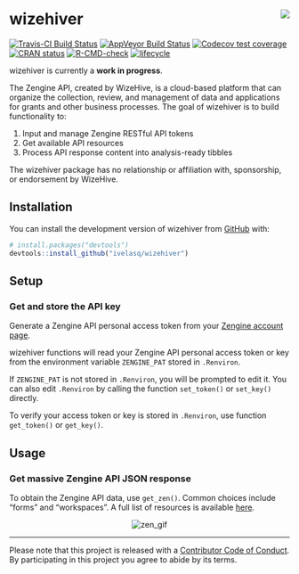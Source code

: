 
<!-- README.md is generated from README.Rmd. Please edit that file -->

# wizehiver <img src= "https://image.ibb.co/hkekzT/hex_Sticker_nospot_copy.png" align = "right" />

[![Travis-CI Build
Status](https://travis-ci.org/ivelasq/wizehiver.svg?branch=master)](https://travis-ci.org/ivelasq/wizehiver)
[![AppVeyor Build
Status](https://ci.appveyor.com/api/projects/status/github/ivelasq/wizehiver?branch=master&svg=true)](https://ci.appveyor.com/project/ivelasq/wizehiver)
[![Codecov test
coverage](https://codecov.io/gh/ivelasq/wizehiver/branch/master/graph/badge.svg)](https://codecov.io/gh/ivelasq/wizehiver?branch=master)
[![CRAN
status](https://www.r-pkg.org/badges/version/wizehiver)](https://cran.r-project.org/package=wizehiver)
[![R-CMD-check](https://github.com/ivelasq/wizehiver/workflows/R-CMD-check/badge.svg)](https://github.com/ivelasq/wizehiver/actions)
[![lifecycle](https://img.shields.io/badge/lifecycle-experimental-orange.svg)](https://www.tidyverse.org/lifecycle/#experimental)

wizehiver is currently a **work in progress**.

The Zengine API, created by WizeHive, is a cloud-based platform that can
organize the collection, review, and management of data and applications
for grants and other business processes. The goal of wizehiver is to
build functionality to:

1.  Input and manage Zengine RESTful API tokens
2.  Get available API resources
3.  Process API response content into analysis-ready tibbles

The wizehiver package has no relationship or affiliation with,
sponsorship, or endorsement by WizeHive.

## Installation

You can install the development version of wizehiver from
[GitHub](https://github.com/) with:

``` r
# install.packages("devtools")
devtools::install_github("ivelasq/wizehiver")
```

## Setup

### Get and store the API key

Generate a Zengine API personal access token from your [Zengine account
page](https://platform.zenginehq.com/account/developer).

wizehiver functions will read your Zengine API personal access token or
key from the environment variable `ZENGINE_PAT` stored in `.Renviron`.

If `ZENGINE_PAT` is not stored in `.Renviron`, you will be prompted to
edit it. You can also edit `.Renviron` by calling the function
`set_token()` or `set_key()` directly.

To verify your access token or key is stored in `.Renviron`, use
function `get_token()` or `get_key()`.

## Usage

### Get massive Zengine API JSON response

To obtain the Zengine API data, use `get_zen()`. Common choices include
“forms” and “workspaces”. A full list of resources is available
[here](https://zenginehq.github.io/developers/rest-api/resources/).

<p align="center">
<img src="https://media.giphy.com/media/pkzecz3ucmVaw/giphy.gif" alt="zen_gif">
</p>

------------------------------------------------------------------------

Please note that this project is released with a [Contributor Code of
Conduct](CODE_OF_CONDUCT.md). By participating in this project you agree
to abide by its terms.
